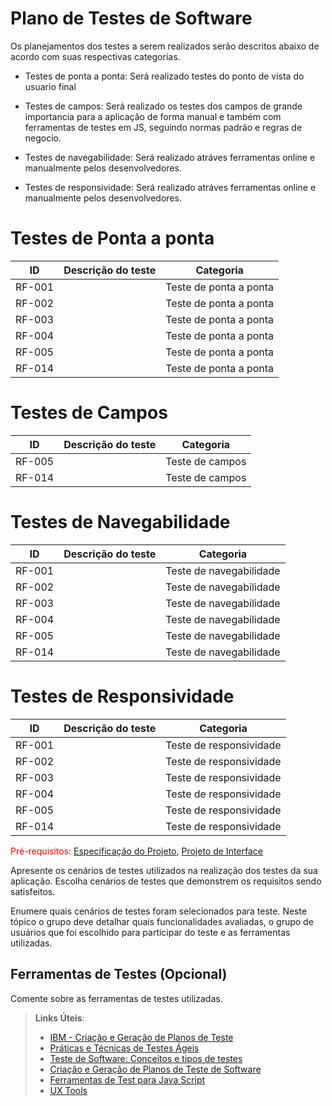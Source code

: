# Plano de Testes de Software

Os planejamentos dos testes a serem realizados serão descritos abaixo de acordo com suas respectivas categorias.

- Testes de ponta a ponta: Será realizado testes do ponto de vista do usuario final

- Testes de campos: Será realizado os testes dos campos de grande importancia para a aplicação de forma manual e também com ferramentas de testes em JS, seguindo normas padrão e regras de negocio.

- Testes de navegabilidade: Será realizado atráves ferramentas online e manualmente pelos desenvolvedores.

- Testes de responsividade: Será realizado atráves ferramentas online e manualmente pelos desenvolvedores.


# Testes de Ponta a ponta
|ID    | Descrição do teste  | Categoria |
|------|-----------------------------------------|----|
|RF-001|  | Teste de ponta a ponta | 
|RF-002|  | Teste de ponta a ponta | 
|RF-003|  | Teste de ponta a ponta | 
|RF-004|  | Teste de ponta a ponta | 
|RF-005|  | Teste de ponta a ponta | 
|RF-014|  | Teste de ponta a ponta | 

# Testes de Campos
ID    | Descrição do teste  | Categoria |
|------|-----------------------------------------|----|
|RF-005|  | Teste de campos | 
|RF-014|  | Teste de campos | 

# Testes de Navegabilidade
|ID    | Descrição do teste  | Categoria |
|------|-----------------------------------------|----|
|RF-001|  | Teste de navegabilidade | 
|RF-002|  | Teste de navegabilidade | 
|RF-003|  | Teste de navegabilidade | 
|RF-004|  | Teste de navegabilidade | 
|RF-005|  | Teste de navegabilidade | 
|RF-014|  | Teste de navegabilidade | 


# Testes de Responsividade
|ID    | Descrição do teste  | Categoria |
|------|-----------------------------------------|----|
|RF-001|  | Teste de responsividade | 
|RF-002|  | Teste de responsividade | 
|RF-003|  | Teste de responsividade | 
|RF-004|  | Teste de responsividade | 
|RF-005|  | Teste de responsividade | 
|RF-014|  | Teste de responsividade | 



<span style="color:red">Pré-requisitos: <a href="2-Especificação do Projeto.md"> Especificação do Projeto</a></span>, <a href="3-Projeto de Interface.md"> Projeto de Interface</a>

Apresente os cenários de testes utilizados na realização dos testes da sua aplicação. Escolha cenários de testes que demonstrem os requisitos sendo satisfeitos.

Enumere quais cenários de testes foram selecionados para teste. Neste tópico o grupo deve detalhar quais funcionalidades avaliadas, o grupo de usuários que foi escolhido para participar do teste e as ferramentas utilizadas.
 
## Ferramentas de Testes (Opcional)

Comente sobre as ferramentas de testes utilizadas.
 
> **Links Úteis**:
> - [IBM - Criação e Geração de Planos de Teste](https://www.ibm.com/developerworks/br/local/rational/criacao_geracao_planos_testes_software/index.html)
> - [Práticas e Técnicas de Testes Ágeis](http://assiste.serpro.gov.br/serproagil/Apresenta/slides.pdf)
> -  [Teste de Software: Conceitos e tipos de testes](https://blog.onedaytesting.com.br/teste-de-software/)
> - [Criação e Geração de Planos de Teste de Software](https://www.ibm.com/developerworks/br/local/rational/criacao_geracao_planos_testes_software/index.html)
> - [Ferramentas de Test para Java Script](https://geekflare.com/javascript-unit-testing/)
> - [UX Tools](https://uxdesign.cc/ux-user-research-and-user-testing-tools-2d339d379dc7)
